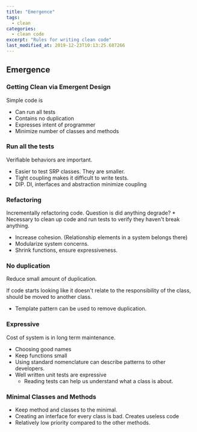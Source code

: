 ```yaml
---
title: "Emergence"
tags:
  - clean
categories:
  - clean code
excerpt: "Rules for writing clean code"
last_modified_at: 2019-12-23T10:13:25.687266
---
```

## Emergence
### Getting Clean via Emergent Design
Simple code is
* Can run all tests
* Contains no duplication
* Expresses intent of programmer
* Minimize number of classes and methods

### Run all the tests
Verifiable behaviors are important.
* Easier to test SRP classes. They are smaller.
* Tight coupling makes it difficult to write tests.
* DIP. DI, interfaces and abstraction minimize coupling

### Refactoring
Incrementally refactoring code.
Question is did anything degrade?
	* Necessary to clean up code and run tests to verify they haven't break anything. 
* Increase cohesion. (Relationship elements in a system belongs there)
* Modularize system concerns. 
* Shrink functions, ensure expressiveness.

### No duplication
Reduce small amount of duplication.

If code starts looking like it doesn't relate to the responsibility of the class, should be moved to another class.

* Template pattern can be used to remove duplication.

### Expressive
Cost of system is in long term maintenance. 
* Choosing good names
* Keep functions small
* Using standard nomenclature can describe patterns to other developers.
* Well written unit tests are expressive
	* Reading tests can help us understand what a class is about. 

### Minimal Classes and Methods 
* Keep method and classes to the minimal.
* Creating an interface for every class is bad. Creates useless code 
* Relatively low priority compared to the other methods.
